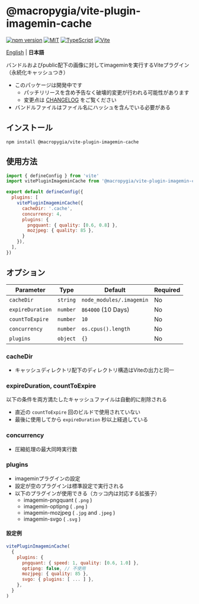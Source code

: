 # @macropygia/vite-plugin-imagemin-cache

[![npm version](https://img.shields.io/npm/v/@macropygia/vite-plugin-imagemin-cache.svg?style=flat-square)](https://www.npmjs.com/package/@macropygia/vite-plugin-imagemin-cache)
[![MIT](https://img.shields.io/npm/l/@macropygia/vite-plugin-imagemin-cache?style=flat-square)](./LICENSE)
[![TypeScript](https://img.shields.io/badge/TypeScript-3178c6?style=flat-square&logo=typescript&logoColor=white)](https://www.typescriptlang.org/)
[![Vite](https://img.shields.io/badge/Vite-646cff?style=flat-square&logo=Vite&logoColor=white)](https://vitejs.dev)

[English](README.md) | **日本語**

バンドルおよびpublic配下の画像に対してimageminを実行するViteプラグイン（永続化キャッシュつき）

- このパッケージは開発中です
    - パッチリリースを含め予告なく破壊的変更が行われる可能性があります
    - 変更点は [CHANGELOG](CHANGELOG.md) をご覧ください
- バンドルファイルはファイル名にハッシュを含んでいる必要がある

## インストール

```shell
npm install @macropygia/vite-plugin-imagemin-cache
```

## 使用方法

```js
import { defineConfig } from 'vite'
import vitePluginImageminCache from '@macropygia/vite-plugin-imagemin-cache'

export default defineConfig({
  plugins: [
    vitePluginImageminCache({
      cacheDir: '.cache',
      concurrency: 4,
      plugins: {
        pngquant: { quality: [0.6, 0.8] },
        mozjpeg: { quality: 85 },
      }
    }),
  ],
})
```

## オプション

| Parameter        | Type     | Default                  | Required |
| ---------------- | -------- | ------------------------ | -------- |
| `cacheDir`       | `string` | `node_modules/.imagemin` | No       |
| `expireDuration` | `number` | `864000` (10 Days)       | No       |
| `countToExpire`  | `number` | `10`                     | No       |
| `concurrency`    | `number` | `os.cpus().length`       | No       |
| `plugins`        | `object` | `{}`                     | No       |

### cacheDir

- キャッシュディレクトリ配下のディレクトリ構造はViteの出力と同一

### expireDuration, countToExpire

以下の条件を両方満たしたキャッシュファイルは自動的に削除される

- 直近の `countToExpire` 回のビルドで使用されていない
- 最後に使用してから `expireDuration` 秒以上経過している

### concurrency

- 圧縮処理の最大同時実行数

### plugins

- imageminプラグインの設定
- 設定が空のプラグインは標準設定で実行される
- 以下のプラグインが使用できる（カッコ内は対応する拡張子）
    - imagemin-pngquant ( `.png` )
    - imagemin-optipng ( `.png` )
    - imagemin-mozjpeg ( `.jpg` and `.jpeg` )
    - imagemin-svgo ( `.svg` )

#### 設定例

```js
vitePluginImageminCache(
  {
    plugins: {
      pngquant: { speed: 1, quality: [0.6, 1.0] },
      optipng: false, // 不使用
      mozjpeg: { quality: 85 },
      svgo: { plugins: [ ... ] },
    },
  }
)
```
